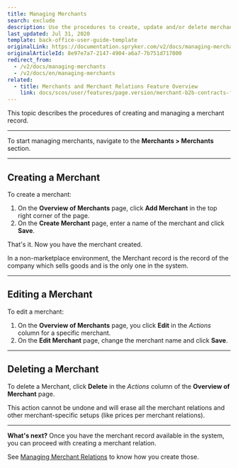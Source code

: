 ```yaml
---
title: Managing Merchants
search: exclude
description: Use the procedures to create, update and/or delete merchants in the Back Office.
last_updated: Jul 31, 2020
template: back-office-user-guide-template
originalLink: https://documentation.spryker.com/v2/docs/managing-merchants
originalArticleId: 8e97e7a7-2147-4904-a6a7-7b751d717000
redirect_from:
  - /v2/docs/managing-merchants
  - /v2/docs/en/managing-merchants
related:
  - title: Merchants and Merchant Relations Feature Overview
    link: docs/scos/user/features/page.version/merchant-b2b-contracts-feature-overview.html
---
```


This topic describes the procedures of creating and managing a merchant record.
***
To start managing merchants, navigate to the **Merchants > Merchants** section.
***
## Creating a Merchant 
To create a merchant:
1. On the **Overview of Merchants** page, click **Add Merchant** in the top right corner of the page.
2. On the **Create Merchant** page, enter a name of the merchant and click **Save**.

That's it. Now you have the merchant created.

In a non-marketplace environment, the Merchant record is the record of the company which sells goods and is the only one in the system. 
***
## Editing a Merchant
To edit a merchant: 
1. On the **Overview of Merchants** page, you click **Edit** in the _Actions_ column for a specific merchant.
2. On the **Edit Merchant** page, change the merchant name and click **Save**.
***
## Deleting a Merchant
To delete a Merchant, click **Delete** in the _Actions_ column of the **Overview of Merchant** page.

This action cannot be undone and will erase all the merchant relations and other merchant-specific setups (like prices per merchant relations).
***
**What's next?**
Once you have the merchant record available in the system, you can proceed with creating a merchant relation.

See [Managing Merchant Relations](/docs/scos/user/back-office-user-guides/{{page.version}}/marketplace/merchants-and-merchant-relations/managing-merchant-relations.html) to know how you create those.
